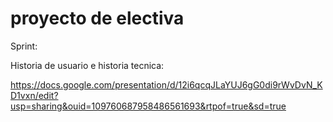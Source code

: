 # proyecto de electiva
Sprint:
  
  Historia  de usuario e historia tecnica: 
  
 https://docs.google.com/presentation/d/12i6qcqJLaYUJ6gG0di9rWvDvN_KD1vxn/edit?usp=sharing&ouid=109760687958486561693&rtpof=true&sd=true

